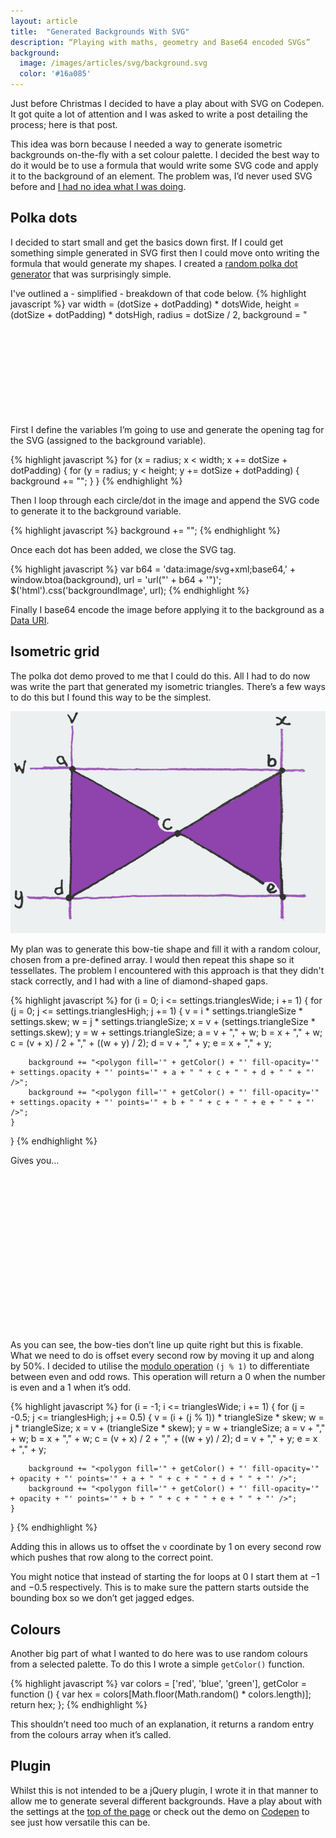 ```yaml
---
layout: article
title:  "Generated Backgrounds With SVG"
description: “Playing with maths, geometry and Base64 encoded SVGs”
background:
  image: /images/articles/svg/background.svg
  color: '#16a085'
---
```


Just before Christmas I decided to have a play about with SVG on Codepen. It got quite a lot of attention and I was asked to write a post detailing the process; here is that post.

This idea was born because I needed a way to generate isometric backgrounds on-the-fly with a set colour palette. I decided the best way to do it would be to use a formula that would write some SVG code and apply it to the background of an element. The problem was, I’d never used SVG before and [I had no idea what I was doing](http://i.imgur.com/EiVhZ.gif).

## Polka dots

I decided to start small and get the basics down first. If I could get something simple generated in SVG first then I could move onto writing the formula that would generate my shapes. I created a [random polka dot generator](http://codepen.io/sambeckham/pen/ouvGg) that was surprisingly simple.

I've outlined a - simplified - breakdown of that code below.
{% highlight javascript %}
var width = (dotSize + dotPadding) * dotsWide,
    height = (dotSize + dotPadding) * dotsHigh,
    radius = dotSize / 2,
    background = "<svg xmlns='http://www.w3.org/2000/svg' width='" + width + "' height='" + height + "'>",
    color = "#09c",
    x,
    y;
{% endhighlight %}

First I define the variables I’m going to use and generate the opening tag for the SVG (assigned to the background variable).

{% highlight javascript %}
for (x = radius; x < width; x += dotSize + dotPadding) {
    for (y = radius; y < height; y += dotSize + dotPadding) {
        background += "<circle fill='" + color + "' cx='" + x + "' cy='" + y + "' r='" + radius + "'/>";
    }
}
{% endhighlight %}

Then I loop through each circle/dot in the image and append the SVG code to generate it to the background variable.

{% highlight javascript %}
background += "</svg>";
{% endhighlight %}

Once each dot has been added, we close the SVG tag.

{% highlight javascript %}
var b64 = 'data:image/svg+xml;base64,' + window.btoa(background),
    url = 'url("' + b64 + '")';
$('html').css('backgroundImage', url);
{% endhighlight %}

Finally I base64 encode the image before applying it to the background as a [Data URI](http://css-tricks.com/data-uris/).

Isometric grid
----------
The polka dot demo proved to me that I could do this. All I had to do now was write the part that generated my isometric triangles. There’s a few ways to do this but I found this way to be the simplest.

![concept drawing](/images/articles/svg/concept.jpg)

My plan was to generate this bow-tie shape and fill it with a random colour, chosen from a pre-defined array. I would then repeat this shape so it tessellates. The problem I encountered with this approach is that they  didn't stack correctly, and I had with a line of diamond-shaped gaps.

{% highlight javascript %}
for (i = 0; i <= settings.trianglesWide; i += 1) {
    for (j = 0; j <= settings.trianglesHigh; j += 1) {
        v = i * settings.triangleSize * settings.skew;
        w = j * settings.triangleSize;
        x = v + (settings.triangleSize * settings.skew);
        y = w + settings.triangleSize;
        a = v + "," + w;
        b = x + "," + w;
        c = (v + x) / 2 + "," + ((w + y) / 2);
        d = v + "," + y;
        e = x + "," + y;

        background += "<polygon fill='" + getColor() + "' fill-opacity='" + settings.opacity + "' points='" + a + " " + c + " " + d + " " + "' />";
        background += "<polygon fill='" + getColor() + "' fill-opacity='" + settings.opacity + "' points='" + b + " " + c + " " + e + " " + "' />";
    }
}
{% endhighlight %}

Gives you…

<div style="background-image:url('/images/articles/svg/failed-attempt.png');background-position:center;height:250px;margin-bottom:0.618033em"></div>

As you can see, the bow-ties don’t line up quite right but this is fixable. What we need to do is offset every second row by moving it up and along by 50%. I decided to utilise the [modulo operation](http://en.wikipedia.org/wiki/Modulo_operation) `(j % 1)` to differentiate between even and odd rows. This operation will return a 0 when the number is even and a 1 when it’s odd.

{% highlight javascript %}
for (i = -1; i <= trianglesWide; i += 1) {
    for (j = -0.5; j <= trianglesHigh; j += 0.5) {
        v = (i + (j % 1)) * triangleSize * skew;
        w = j * triangleSize;
        x = v + (triangleSize * skew);
        y = w + triangleSize;
        a = v + "," + w;
        b = x + "," + w;
        c = (v + x) / 2 + "," + ((w + y) / 2);
        d = v + "," + y;
        e = x + "," + y;

        background += "<polygon fill='" + getColor() + "' fill-opacity='" + opacity + "' points='" + a + " " + c + " " + d + " " + "' />";
        background += "<polygon fill='" + getColor() + "' fill-opacity='" + opacity + "' points='" + b + " " + c + " " + e + " " + "' />";
    }
}
{% endhighlight %}

Adding this in allows us to offset the `v` coordinate by 1 on every second row which pushes that row along to the correct point.

You might notice that instead of starting the for loops at 0 I start them at −1 and −0.5 respectively. This is to make sure the pattern starts outside the bounding box so we don’t get jagged edges.

Colours
----------
Another big part of what I wanted to do here was to use random colours from a selected palette. To do this I wrote a simple `getColor()` function.

{% highlight javascript %}
var colors = ['red', 'blue', 'green'],
    getColor = function () {
        var hex = colors[Math.floor(Math.random() * colors.length)];
        return hex;
    };
{% endhighlight %}

This shouldn’t need too much of an explanation, it returns a random entry from the colours array when it’s called.

Plugin
----------
Whilst this is not intended to be a jQuery plugin, I wrote it in that manner to allow me to generate several different backgrounds. Have a play about with the settings at the [top of the page](#top) or check out the demo on [Codepen](http://codepen.io/sambeckham/pen/FCGrx) to see just how versatile this can be.


<style>.article__header{background-size:cover;}</style>